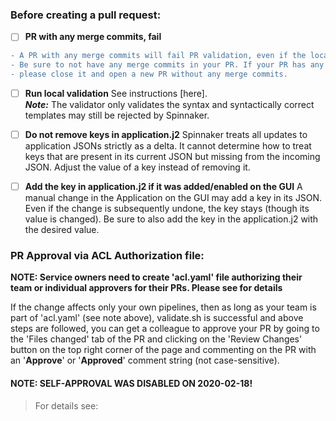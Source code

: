 ### Before creating a pull request:


- [ ]  **PR with any merge commits, fail**
```diff
- A PR with any merge commits will fail PR validation, even if the local validation passes. 
- Be sure to not have any merge commits in your PR. If your PR has any merge commit, 
- please close it and open a new PR without any merge commits.
```
- [ ]  **Run local validation**
See instructions [here].  
***Note:*** The validator only validates the syntax and syntactically correct templates may still be rejected by Spinnaker.

- [ ]  **Do not remove keys in application.j2**
Spinnaker treats all updates to application JSONs strictly as a delta. It cannot determine how to treat keys that are present in its current JSON but missing from the incoming JSON.  Adjust the value of a key instead of removing it.

- [ ]  **Add the key in application.j2 if it was added/enabled on the GUI**
A manual change in the Application on the GUI may add a key in its JSON.  Even if the change is subsequently undone, the key stays (though its value is changed).  Be sure to also add the key in the application.j2 with the desired value.

### PR Approval via ACL Authorization file:

**NOTE: Service owners need to create 'acl.yaml' file  authorizing their team or individual approvers for their PRs.
Please see for details**

If the change affects only your own pipelines, then as long as your team is part of 'acl.yaml' (see note above),  validate.sh is successful and above steps are followed, you can get a colleague to approve your PR by going to the 'Files changed' tab of the PR and clicking on the 'Review Changes' button on the top right corner of the page and commenting on the PR with an '**Approve**' or '**Approved**' comment string (not case-sensitive).


#### NOTE: SELF-APPROVAL WAS DISABLED ON 2020-02-18!
> For details see: 
```

